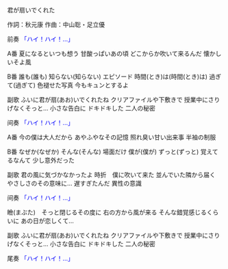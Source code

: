 君が扇いでくれた

作詞：秋元康
作曲：中山聡・足立優

前奏 
<font color=blue>「ハイ！ハイ！…」</font> 

A番 
夏になるといつも想う
甘酸っぱいあの頃
どこからか吹いて来るんだ
懐かしいそよ風

B番 
誰も(誰も)
知らない(知らない)
エピソード
時間(とき)は(時間(とき)は)
過ぎて(過ぎて)
色褪せた写真
今もキュンとするよ

副歌 
ふいに君が扇(あお)いでくれたね
クリアファイルや下敷きで
授業中にさりげなくそっと…
小さな告白に
ドキドキした
二人の秘密

间奏 
<font color=blue>「ハイ！ハイ！…」</font> 

A番 
今の僕は大人だから
あやふやなその記憶
照れ臭い甘い出来事
半袖の制服

B番 
なぜか(なぜか)
そんな(そんな)
場面だけ
僕が(僕が)
ずっと(ずっと)
覚えてるなんて
少し意外だった

副歌 
君の風に気づかなかったよ
時折　僕に吹いて来た
並んでいた隣から届く
やさしさのその意味に…
遅すぎたんだ
異性の意識

间奏 
<font color=blue>「ハイ！ハイ！…」</font> 

瞼(まぶた)　そっと閉じるその度に
右の方から風が来る
そんな錯覚感じるくらいに
あの日が恋しくて…

副歌 
ふいに君が扇(あお)いでくれたね
クリアファイルや下敷きで
授業中にさりげなくそっと…
小さな告白に
ドキドキした
二人の秘密

尾奏 
<font color=blue>「ハイ！ハイ！…」</font> 
